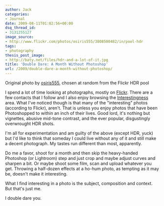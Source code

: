 ```yaml
---
author: Jack
categories:
- Journal
date: 2009-08-11T01:02:56+00:00
dsq_thread_id:
- 3131255127
image_source:
- http://www.flickr.com/photos/osiris555/3808500482/in/pool-hdr
tags:
- photography
thesis_post_image:
- http://baty.net/files/hdr-and-a-lot-of-it.jpg
title: 'Double Dare: A Month Without Photoshop'
url: /2009/double-dare-a-month-without-photoshop/
---
```


<span class="photo_caption">Original photo by [osiris555](http://www.flickr.com/photos/osiris555/3808500482/in/pool-hdr), chosen at random from the Flickr HDR pool</span>

I spend a lot of time looking at photographs, mostly on [Flickr](http://flickr.com/). There are a few contacts that I follow and I also enjoy browsing the [Interestingness](http://www.flickr.com/explore/interesting/7days/) area. What I've noticed though is that many of the "interesting" photos (according to Flickr), aren't. That is unless you enjoy photos that have been Photoshopped to within an inch of their lives. Good lord, it's nothing but vignettes, abusive mid-tone contrast, and the ever popular, disgustingly overwrought HDR shots.

I'm all for experimentation and am guilty of the above (except HDR, yuck) but I'd like to think that someday I could live without any of it and still make a decent photograph. My tastes run different than most, apparently.

Do me a favor, shoot for a month and then skip the heavy-handed Photoshop (or Lightroom) step and just crop and maybe adjust curves and sharpen a bit. Or maybe shoot some film, scan and upload whatever you get. Throwing a half-dozen effects at a ho-hum photo, as tempting as it may be, doesn't make it interesting.

What I find interesting in a photo is the subject, composition and context. But that's just me.

I double dare you.